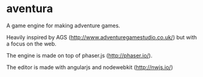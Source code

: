 # aventura

A game engine for making adventure games.

Heavily inspired by AGS (http://www.adventuregamestudio.co.uk/) but with a focus on the web.

The engine is made on top of phaser.js (http://phaser.io/).

The editor is made with angularjs and nodewebkit (http://nwjs.io/)
